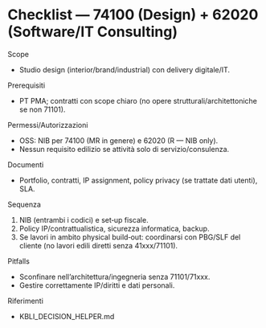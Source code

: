 # Checklist — 74100 (Design) + 62020 (Software/IT Consulting)

Scope
- Studio design (interior/brand/industrial) con delivery digitale/IT.

Prerequisiti
- PT PMA; contratti con scope chiaro (no opere strutturali/architettoniche se non 71101).

Permessi/Autorizzazioni
- OSS: NIB per 74100 (MR in genere) e 62020 (R — NIB only).
- Nessun requisito edilizio se attività solo di servizio/consulenza.

Documenti
- Portfolio, contratti, IP assignment, policy privacy (se trattate dati utenti), SLA.

Sequenza
1) NIB (entrambi i codici) e set‑up fiscale.
2) Policy IP/contrattualistica, sicurezza informatica, backup.
3) Se lavori in ambito physical build‑out: coordinarsi con PBG/SLF del cliente (no lavori edili diretti senza 41xxx/71101).

Pitfalls
- Sconfinare nell’architettura/ingegneria senza 71101/71xxx.
- Gestire correttamente IP/diritti e dati personali.

Riferimenti
- KBLI_DECISION_HELPER.md


